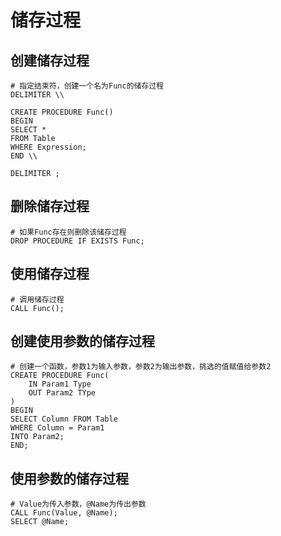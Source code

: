 # 储存过程

## 创建储存过程

``` Mysql
# 指定结束符，创建一个名为Func的储存过程
DELIMITER \\

CREATE PROCEDURE Func()
BEGIN
SELECT *
FROM Table
WHERE Expression;
END \\

DELIMITER ;
```

## 删除储存过程

``` Mysql
# 如果Func存在则删除该储存过程
DROP PROCEDURE IF EXISTS Func;
```

## 使用储存过程

``` Mysql
# 调用储存过程
CALL Func();
```

## 创建使用参数的储存过程

``` Mysql
# 创建一个函数，参数1为输入参数，参数2为输出参数，挑选的值赋值给参数2
CREATE PROCEDURE Func(
    IN Param1 Type
    OUT Param2 TYpe
)
BEGIN
SELECT Column FROM Table
WHERE Column = Param1
INTO Param2;
END;
```

## 使用参数的储存过程

``` Mysql
# Value为传入参数，@Name为传出参数
CALL Func(Value, @Name);
SELECT @Name;
```
